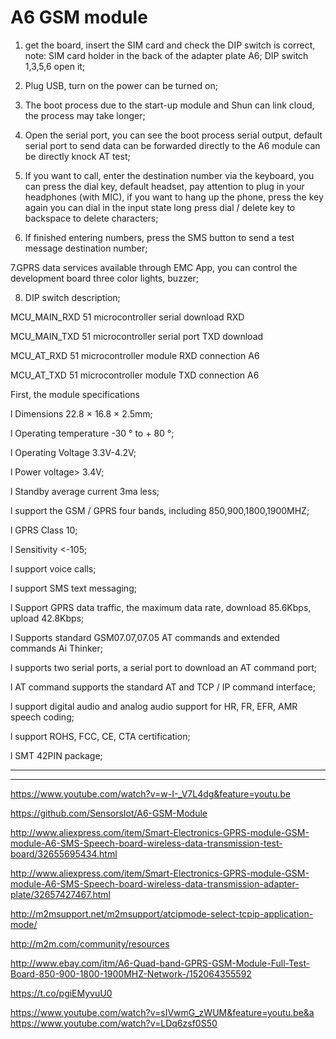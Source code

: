 # A6 GSM module

 1. get the board, insert the SIM card and check the DIP switch is correct, note: SIM card holder in the back of the adapter plate A6; DIP switch 1,3,5,6 open it;

   2. Plug USB, turn on the power can be turned on;

   3. The boot process due to the start-up module and Shun can link cloud, the process may take longer;

   4. Open the serial port, you can see the boot process serial output, default serial port to send data can be forwarded directly to the A6 module can be directly knock AT test;

   5. If you want to call, enter the destination number via the keyboard, you can press the dial key, default headset, pay attention to plug in your headphones (with MIC), if you want to hang up the phone, press the key again you can dial in the input state long press dial / delete key to backspace to delete characters;

   6. If finished entering numbers, press the SMS button to send a test message destination number;

   7.GPRS data services available through EMC App, you can control the development board three color lights, buzzer;

   8. DIP switch description;

   MCU_MAIN_RXD 51 microcontroller serial download RXD

   MCU_MAIN_TXD 51 microcontroller serial port TXD download

   MCU_AT_RXD 51 microcontroller module RXD connection A6

   MCU_AT_TXD 51 microcontroller module TXD connection A6

   First, the module specifications

   l Dimensions 22.8 × 16.8 × 2.5mm;

   l Operating temperature -30 ° to + 80 °;

   l Operating Voltage 3.3V-4.2V;

   l Power voltage> 3.4V;

   l Standby average current 3ma less;

   l support the GSM / GPRS four bands, including 850,900,1800,1900MHZ;

   l GPRS Class 10;

   l Sensitivity <-105;

   l support voice calls;

   l support SMS text messaging;

   l Support GPRS data traffic, the maximum data rate, download 85.6Kbps, upload 42.8Kbps;

   l Supports standard GSM07.07,07.05 AT commands and extended commands Ai Thinker;

   l supports two serial ports, a serial port to download an AT command port;

   l AT command supports the standard AT and TCP / IP command interface;

   l support digital audio and analog audio support for HR, FR, EFR, AMR speech coding;

   l support ROHS, FCC, CE, CTA certification;

   l SMT 42PIN package;


-----------------------------------------------

----------------------------------------------

 
https://www.youtube.com/watch?v=w-I-_V7L4dg&feature=youtu.be

https://github.com/SensorsIot/A6-GSM-Module

http://www.aliexpress.com/item/Smart-Electronics-GPRS-module-GSM-module-A6-SMS-Speech-board-wireless-data-transmission-test-board/32655695434.html

http://www.aliexpress.com/item/Smart-Electronics-GPRS-module-GSM-module-A6-SMS-Speech-board-wireless-data-transmission-adapter-plate/32657427467.html

http://m2msupport.net/m2msupport/atcipmode-select-tcpip-application-mode/

http://m2m.com/community/resources

http://www.ebay.com/itm/A6-Quad-band-GPRS-GSM-Module-Full-Test-Board-850-900-1800-1900MHZ-Network-/152064355592

https://t.co/pgiEMyvuU0

https://www.youtube.com/watch?v=sIVwmG_zWUM&feature=youtu.be&a
https://www.youtube.com/watch?v=LDq6zsf0S50
